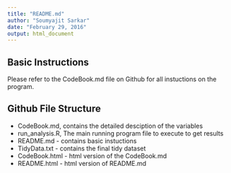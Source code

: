 ```yaml
---
title: "README.md"
author: "Soumyajit Sarkar"
date: "February 29, 2016"
output: html_document
---
```


Basic Instructions
--------------
Please refer to the CodeBook.md file on Github for all instuctions on the program.

Github File Structure
--------------
* CodeBook.md, contains the detailed desciption of the variables
* run_analysis.R, The main running program file to execute to get results
* README.md - contains basic instuctions
* TidyData.txt - contains the final tidy dataset
* CodeBook.html - html version of the CodeBook.md
* README.html - html version of README.md